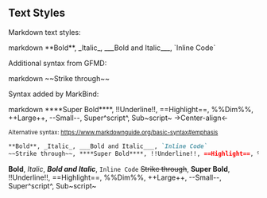 ## Text Styles

Markdown text styles:

<div id="main-example-markdown">
<include src="codeAndOutput.md" boilerplate >
<variable name="highlightStyle">markdown</variable>
<variable name="code">
**Bold**, _Italic_, ___Bold and Italic___, `Inline Code`
</variable>
</include>
</div>

Additional syntax from GFMD:

<include src="codeAndOutput.md" boilerplate >
<variable name="highlightStyle">markdown</variable>
<variable name="code">
~~Strike through~~
</variable>
</include>

Syntax added by MarkBind:

<div id="main-example-markbind">
<include src="codeAndOutput.md" boilerplate >
<variable name="highlightStyle">markdown</variable>
<variable name="code">
****Super Bold****, !!Underline!!, ==Highlight==, %%Dim%%, ++Large++, --Small--, Super^script^, Sub~script~
->Center-align<-
</variable>
</include>
</div>

<small>Alternative syntax: https://www.markdownguide.org/basic-syntax#emphasis</small>

<div id="short" class="d-none">

```markdown
**Bold**, _Italic_, ___Bold and Italic___, `Inline Code`
~~Strike through~~, ****Super Bold****, !!Underline!!, ==Highlight==, %%Dim%%, ++Large++, --Small--, Super^script^, Sub~script~
```
</div>
<div id="examples" class="d-none">

**Bold**, _Italic_, ___Bold and Italic___, `Inline Code`
~~Strike through~~, ****Super Bold****, !!Underline!!, ==Highlight==, %%Dim%%, ++Large++, --Small--, Super^script^, Sub~script~
</div>
